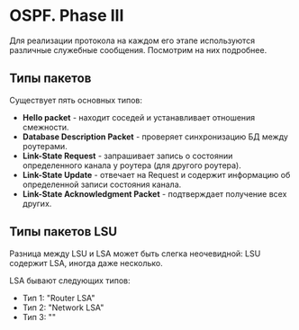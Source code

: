 # OSPF. Phase III

Для реализации протокола на каждом его этапе используются различные служебные сообщения. Посмотрим на них подробнее.

## Типы пакетов

Существует пять основных типов:

- **Hello packet** - находит соседей и устанавливает отношения смежности.
- **Database Description Packet** - проверяет синхронизацию БД между роутерами.
- **Link-State Request** - запрашивает запись о состоянии определенного канала у роутера (для другого роутера).
- **Link-State Update** - отвечает на Request и содержит информацию об определенной записи состояния канала.
- **Link-State Acknowledgment Packet** - подтверждает получение всех других.

## Типы пакетов LSU

Разница между LSU и LSA может быть слегка неочевидной: LSU содержит LSA, иногда даже несколько.

LSA бывают следующих типов:

- Тип 1: "Router LSA"
- Тип 2: "Network LSA"
- Тип 3: ""